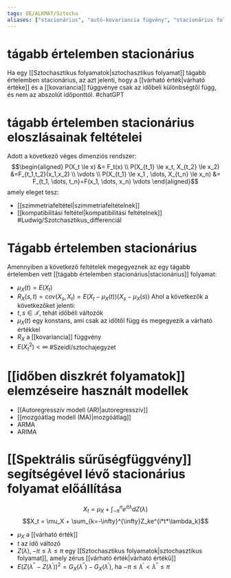 ```yaml
---
tags: OE/ALKMAT/Sztocha 
aliases: ["stacionárius", "autó-kovariancia fügvény", "stacionárius folyamat"]
---
```


# tágabb értelemben stacionárius
Ha egy [[Sztochasztikus folyamatok|sztochasztikus folyamat]] tágabb értelemben stacionárius, az azt jelenti, hogy a [[várható érték|várható értéke]] és a [[kovariancia]] függvénye csak az időbeli különbségtől függ, és nem az abszolút időponttól.
#chatGPT 

# tágabb értelemben stacionárius eloszlásainak feltételei
Adott a következő véges dimenziós rendszer:
$$\begin{aligned}
	P(X_t \le x) &= F_t(x) \\
	P(X_{t_1} \le x_t, X_{t_2} \le x_2) &=F_{t_1,t_2}(x_1,x_2) \\
	\vdots \\
	P(X_{t_1} \le x_1 , \dots, X_{t_n} \le x_n) &= F_{t_1, \dots, t_n}=F(x_1, \dots, x_n)
	\vdots
\end{aligned}$$
amely eleget tesz:
- [[szimmetriafeltétel|szimmetriafeltételnek]]
- [[kompatibilitási feltétel|kompatibilitási feltételnek]]
#Ludwig/Szotchasztikus_differenciál
# Tágabb értelemben stacionárius
Amennyiben a következő feltételek megegyeznek az egy tágabb értelemben vett [[tágabb értelemben stacionárius|stacionárius]] folyamat:
- $\mu_X (t) = E(X_t)$
- $R_X(s,t) = cov(X_s, X_t) = E(X_t - \mu_X (t)) (X_s - \mu_X (s))$
Ahol a következők a következőket jelenti:
- $t, s \in \mathcal{T}$, tehát időbéli változók
- $\mu_X (t)$ egy konstans, ami csak az időtől függ és megegyezik a várható értékkel
- $R_X$ a [[kovariancia]] függvény
- $E(X_t^2) < \infty$ 
#Szeidl/sztochajegyzet 
# [[időben diszkrét folyamatok]] elemzéseire használt modellek
- [[Autoregresszív modell (AR)|autoregresszív]]
- [[mozgóátlag modell (MA)|mozgóátlag]]
- ARMA
- ARIMA

# [[Spektrális sűrűségfüggvény]] segítségével lévő stacionárius folyamat előállítása
$$X_t = \mu_X + \int_{- \pi} ^\pi e^{it\lambda} d Z(\lambda)$$
$$X_t = \mu_X + \sum_{k=-\infty}^{\infty}Z_ke^{i*t*\lambda_k}$$
- $\mu_X$ a [[várható érték]]
- $t$ az idő változó
- $Z(\lambda), -\pi \le \lambda \le \pi$ egy [[Sztochasztikus folyamatok|sztochasztikus folyamat]], amely zérus [[várható érték|várható értékű]]
- $E(Z(\lambda^{\prime\prime} - Z(\lambda^{\prime}))^2 = G_X(\lambda^{\prime \prime}) -G_X(\lambda^{\prime})$, ha $-\pi \le \lambda^{\prime} < \lambda^{\prime \prime} \le \pi$ 